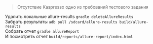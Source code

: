 > Отсутствие Kaspresso одно из требований тестового задания  

Удалить локальные allure-results ```gradle deleteAllureResults```  
Забрать результаты ```adb pull /sdcard/allure-results build/allure-results```  
Собрать отчет ```gradle allureReport```  
И посмотреть отчет ```build/reports/allure-report/index.html```  